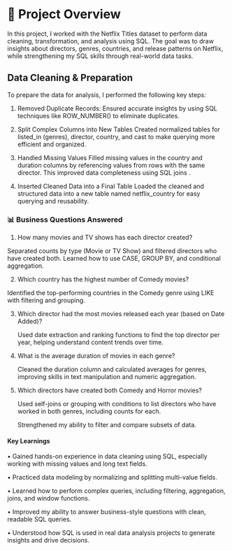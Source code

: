 <h1>📌 Project Overview</h1>
In this project, I worked with the Netflix Titles dataset to perform data cleaning, transformation, and analysis using SQL. The goal was to draw insights about directors, genres, countries, and release patterns on Netflix, while strengthening my SQL skills through real-world data tasks.
<h2>Data Cleaning & Preparation</h2>
To prepare the data for analysis, I performed the following key steps:

1.	Removed Duplicate Records:
	Ensured accurate insights by using SQL techniques like ROW_NUMBER() to eliminate duplicates.
 
2.	Split Complex Columns into New Tables
	Created normalized tables for listed_in (genres), director, country, and cast to make querying more efficient and organized.
3.	Handled Missing Values
	Filled missing values in the country and duration columns by referencing values from rows with the same director.
	This improved data completeness using SQL joins .
4.	Inserted Cleaned Data into a Final Table
	Loaded the cleaned and structured data into a new table named netflix_country for easy querying and reusability.
<h3>📊 Business Questions Answered</h3>

 1.	How many movies and TV shows has each director created?
 

  Separated counts by type (Movie or TV Show) and filtered directors who have created both. 
	Learned how to use CASE, GROUP BY, and conditional aggregation.
 
 2.	Which country has the highest number of Comedy movies?

 Identified the top-performing countries in the Comedy genre using LIKE with filtering and grouping.

3.	Which director had the most movies released each year (based on Date Added)?

	Used date extraction and ranking functions to find the top director per year, helping understand content trends over time.

4.	What is the average duration of movies in each genre?
   
	Cleaned the duration column and calculated averages for genres, improving skills in text manipulation and numeric aggregation.

5.	Which directors have created both Comedy and Horror movies?
     
	Used self-joins or grouping with conditions to list directors who have worked in both genres, including counts for each.

	Strengthened my ability to filter and compare subsets of data.

<h4>Key Learnings</h4>

•	Gained hands-on experience in data cleaning using SQL, especially working with missing values and long text fields.

•	Practiced data modeling by normalizing and splitting multi-value fields.

•	Learned how to perform complex queries, including filtering, aggregation, joins, and window functions.

•	Improved my ability to answer business-style questions with clean, readable SQL queries.

•	Understood how SQL is used in real data analysis projects to generate insights and drive decisions.

